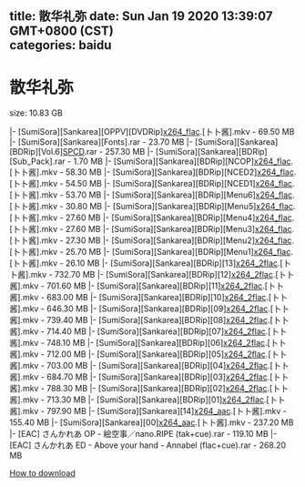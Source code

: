 
title: 散华礼弥
date: Sun Jan 19 2020 13:39:07 GMT+0800 (CST)    
categories: baidu
---

# 散华礼弥
size: 10.83 GB
 
 
|- [SumiSora][Sankarea][OPPV][DVDRip][x264_flac](0EFB3200).[卜卜酱].mkv - 69.50 MB
|- [SumiSora][Sankarea][Fonts].rar - 23.70 MB
|- [SumiSora][Sankarea][BDRip][Vol.6][SPCD](flac+cue).rar - 257.30 MB
|- [SumiSora][Sankarea][BDRip][Sub_Pack].rar - 1.70 MB
|- [SumiSora][Sankarea][BDRip][NCOP][x264_flac](C8B3DCCD).[卜卜酱].mkv - 58.30 MB
|- [SumiSora][Sankarea][BDRip][NCED2][x264_flac](5944F177).[卜卜酱].mkv - 54.50 MB
|- [SumiSora][Sankarea][BDRip][NCED1][x264_flac](2CDD5D45).[卜卜酱].mkv - 53.70 MB
|- [SumiSora][Sankarea][BDRip][Menu6][x264_flac](4488E9C0).[卜卜酱].mkv - 30.80 MB
|- [SumiSora][Sankarea][BDRip][Menu5][x264_flac](250D9B9B).[卜卜酱].mkv - 27.60 MB
|- [SumiSora][Sankarea][BDRip][Menu4][x264_flac](B135D3B4).[卜卜酱].mkv - 27.60 MB
|- [SumiSora][Sankarea][BDRip][Menu3][x264_flac](9D824600).[卜卜酱].mkv - 27.30 MB
|- [SumiSora][Sankarea][BDRip][Menu2][x264_flac](51822BF9).[卜卜酱].mkv - 25.70 MB
|- [SumiSora][Sankarea][BDRip][Menu1][x264_flac](48ED840C).[卜卜酱].mkv - 26.10 MB
|- [SumiSora][Sankarea][BDRip][13][x264_2flac](2BD8ED16).[卜卜酱].mkv - 732.70 MB
|- [SumiSora][Sankarea][BDRip][12][x264_2flac](58E222CF).[卜卜酱].mkv - 701.60 MB
|- [SumiSora][Sankarea][BDRip][11][x264_2flac](9702A9AF).[卜卜酱].mkv - 683.00 MB
|- [SumiSora][Sankarea][BDRip][10][x264_2flac](235BFE5E).[卜卜酱].mkv - 646.30 MB
|- [SumiSora][Sankarea][BDRip][09][x264_2flac](D26BFC73).[卜卜酱].mkv - 739.40 MB
|- [SumiSora][Sankarea][BDRip][08][x264_2flac](97D85564).[卜卜酱].mkv - 714.40 MB
|- [SumiSora][Sankarea][BDRip][07][x264_2flac](1287B84D).[卜卜酱].mkv - 748.10 MB
|- [SumiSora][Sankarea][BDRip][06][x264_2flac](A5130336).[卜卜酱].mkv - 712.00 MB
|- [SumiSora][Sankarea][BDRip][05][x264_2flac](AE846707).[卜卜酱].mkv - 703.00 MB
|- [SumiSora][Sankarea][BDRip][04][x264_2flac](B65F3212).[卜卜酱].mkv - 684.70 MB
|- [SumiSora][Sankarea][BDRip][03][x264_2flac](DFA24DA0).[卜卜酱].mkv - 788.30 MB
|- [SumiSora][Sankarea][BDRip][02][x264_2flac](A9CCBA54).[卜卜酱].mkv - 713.30 MB
|- [SumiSora][Sankarea][BDRip][01][x264_2flac](35A2E11A).[卜卜酱].mkv - 797.90 MB
|- [SumiSora][Sankarea][14][x264_aac](501D92FB).[卜卜酱].mkv - 155.40 MB
|- [SumiSora][Sankarea][00][x264_aac](4CF62881).[卜卜酱].mkv - 237.20 MB
|- [EAC] さんかれあ OP - 絵空事／nano.RIPE (tak+cue).rar - 119.10 MB
|- [EAC] さんかれあ ED - Above your hand  - Annabel (flac+cue).rar - 268.20 MB

[How to download](https://bpcam.bemobtrk.com/go/2ceec3aa-1ca2-46d6-b9ff-aaa5c184517c?jno=1889)